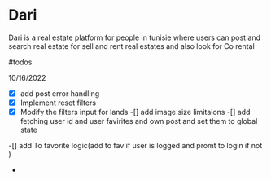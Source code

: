 # Dari 
Dari is a real estate platform for people in tunisie 
where users can post and search  real estate for sell and rent  real estates
and also look for Co rental 

#todos

10/16/2022

-[X] add post error handling
-[X] Implement reset filters
-[X]  Modify the filters input for lands
-[] add image size limitaions
-[] add fetching user id and user favirites and own post and set them to global state

-[] add To favorite logic(add to fav if user is logged and promt to login if not  )

-



